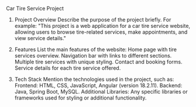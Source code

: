 Car Tire Service Project
1. Project Overview
Describe the purpose of the project briefly. For example:
"This project is a web application for a car tire service website, allowing users to browse tire-related services, make appointments, and view service details."

2. Features
List the main features of the website:
Home page with tire services overview.
Navigation bar with links to different sections.
Multiple tire services with unique styling.
Contact and booking forms.
Service details for each tire service offered.
3. Tech Stack
Mention the technologies used in the project, such as:
Frontend: HTML, CSS, JavaScript, Angular (version 18.2.11).
Backend: Java, Spring Boot, MySQL.
Additional Libraries: Any specific libraries or frameworks used for styling or additional functionality.
